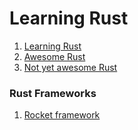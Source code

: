 # Learning Rust 

1. [Learning Rust](https://github.com/ctjhoa/rust-learning#rust-in-practice)
2. [Awesome Rust](https://github.com/rust-unofficial/awesome-rust)
3. [Not yet awesome Rust](https://github.com/not-yet-awesome-rust/not-yet-awesome-rust)

### Rust Frameworks
1. [Rocket framework](https://rocket.rs/)
